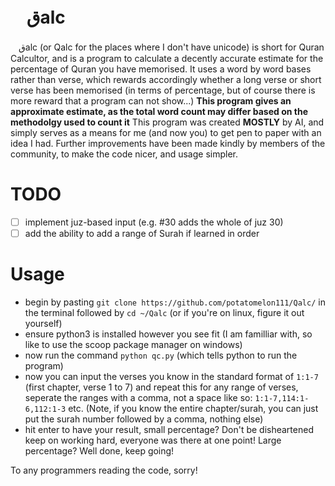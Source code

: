 # ㅤقalc
ㅤقalc (or Qalc for the places where I don't have unicode) is short for Quran Calcultor, and is a program to calculate a decently accurate estimate for the percentage of Quran you have memorised. It uses a word by word bases rather than verse, which rewards accordingly whether a long verse or short verse has been memorised (in terms of percentage, but of course there is more reward that a program can not show...)
**This program gives an approximate estimate, as the total word count may differ based on the methodolgy used to count it**
This program was created **MOSTLY** by AI, and simply serves as a means for me (and now you) to get pen to paper with an idea I had. Further improvements have been made kindly by members of the community, to make the code nicer, and usage simpler.
# TODO
- [ ] implement juz-based input (e.g. #30 adds the whole of juz 30)
- [ ] add the ability to add a range of Surah if learned in order
# Usage
- begin by pasting `git clone https://github.com/potatomelon111/Qalc/` in the terminal followed by `cd ~/Qalc` (or if you're on linux, figure it out yourself)
- ensure python3 is installed however you see fit (I am familliar with, so like to use the scoop package manager on windows)
- now run the command `python qc.py` (which tells python to run the program)
- now you can input the verses you know in the standard format of `1:1-7` (first chapter, verse 1 to 7) and repeat this for any range of verses, seperate the ranges with a comma, not a space like so: `1:1-7,114:1-6,112:1-3` etc. (Note, if you know the entire chapter/surah, you can just put the surah number followed by a comma, nothing else)
- hit enter to have your result, small percentage? Don't be disheartened keep on working hard, everyone was there at one point! Large percentage? Well done, keep going!

To any programmers reading the code, sorry!
